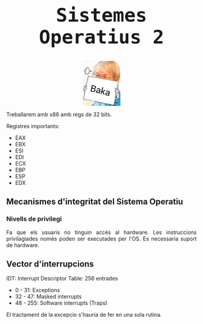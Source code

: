 <style> @import url('https://fonts.googleapis.com/css?family=VT323'); h1{ text-align: center; font-size: 50px; font-family: 'VT323', monospace; } h2{ font-weight: bold; } h3{ font-weight: bold; } img { height: auto; width: 100%; } note { font-weight: lighter; background-color: rgba(100, 100, 100, 0.3); font-style: italic; } p{ text-align: justify; } img{ width: 100%; height: auto; } .center{ width: 20%; height: auto; margin-left: auto; margin-right: auto; display: block; } .half{ width: 50%; height: auto; margin-left: auto; margin-right: auto; } .mini{ width: 30%; height: auto; } </style>

# Sistemes Operatius 2

<img class="center" src="baka.png">

Treballarem amb x86 amb regs de 32 bits.

Registres importants:
- EAX
- EBX
- ESI
- EDI
- ECX
- EBP
- ESP
- EDX

## Mecanismes d'integritat del Sistema Operatiu

### Nivells de privilegi

Fa que els usuaris no tinguin accés al hardware. Les instruccions privilagiades només poden ser executades per l'OS. Es necessaria suport de hardware.

## Vector d'interrupcions

IDT: Interrupt Descriptor Table: 256 entrades

- 0 - 31: Exceptions
- 32 - 47: Masked interrupts
- 48 - 255: Software interrupts (Traps)

El tractament de la excepcio s'hauria de fer en una sola rutina.
